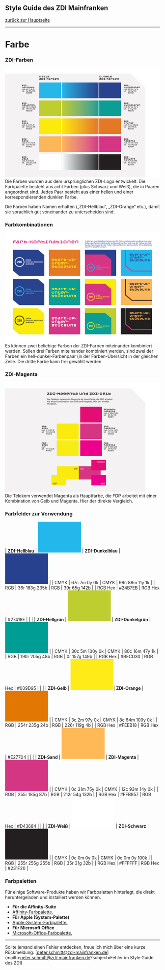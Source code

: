 ## Style Guide des ZDI Mainfranken
[zurück zur Hauptseite](Readme.md)

---

# Farbe


### ZDI-Farben

![ZDI-Farben](/images/ZDI-Farben.png)
Die Farben wurden aus dem ursprünglichen ZDI-Logo entwickelt. Die Farbpalette besteht aus acht Farben (plus Schwarz und Weiß), die in Paaren angeordnet sind. Jedes Paar besteht aus einer hellen und einer korrespondierenden dunklen Farbe.

Die Farben haben Namen erhalten („ZDI-Hellblau“, „ZDI-Orange“ etc.), damit sie sprachlich gut voneinander zu unterscheiden sind.


### Farbkombinationen

![Farbkombinationen](/images/Farbkombinationen.png)
Es können zwei beliebige Farben der ZDI-Farben miteinander kombiniert werden. Sollen drei Farben miteinander kombiniert werden, sind zwei der Farben ein hell-dunkel-Farbenpaar (in der Farben-Übersicht in der gleichen Zeile. Die dritte Farbe kann frei gewählt werden.


### ZDI-Magenta

![ZDI-Magenta](/images/ZDI-Magenta-Vergleich.png)
Die Telekom verwendet Magenta als Hauptfarbe, die FDP arbeitet mit einer Kombination von Gelb und Magenta. Hier der direkte Vergleich.

### Farbfelder zur Verwendung

| **ZDI-Hellblau** | ![ZDI-Hellblau](/images/Farbfeld_ZDI-hellblau.png) | **ZDI-Dunkelblau** | ![ZDI-Dunkelblau](/images/Farbfeld_ZDI-dunkelblau.png) | 
| CMYK | 67c 7m 0y 0k | CMYK | 98c 88m 11y 1k | 
| RGB | 36r 183g 235b | RGB | 39r 65g 142b | 
| RGB Hex | \#24B7EB | RGB Hex | \#27418E | 
|  |
| **ZDI-Hellgrün** | ![ZDI-Hellgrün](/images/Farbfeld_ZDI-hellgruen.png) | **ZDI-Dunkelgrün** | ![ZDI-Dunkelgrün](/images/Farbfeld_ZDI-dunkelgruen.png) |
| CMYK | 30c 5m 100y 0k | CMYK | 80c 16m 47y 1k | 
| RGB | 190r 205g 48b | RGB | 0r 157g 149b | 
| RGB Hex | \#BECD30 | RGB Hex | \#009D95 | 
|  |
| **ZDI-Gelb** | ![ZDI-Gelb](/images/Farbfeld_ZDI-gelb.png)| **ZDI-Orange** | ![ZDI-Orange](/images/Farbfeld_ZDI-orange.png) |
| CMYK | 3c 2m 97y 0k | CMYK | 8c 64m 100y 0k | 
| RGB | 254r 235g 24b | RGB | 226r 119g 4b | 
| RGB Hex | \#FEEB18 | RGB Hex | \#E27704 | 
|  |
| **ZDI-Sand** | ![ZDI-Sand](/images/Farbfeld_ZDI-sand.png) | **ZDI-Magenta** | ![ZDI-Magenta](/images/Farbfeld_ZDI-magenta.png) |
| CMYK | 0c 31m 75y 0k | CMYK | 12c 93m 14y 0k | 
| RGB | 255r 185g 87b | RGB | 212r 54g 132b | 
| RGB Hex | \#FFB957 | RGB Hex | \#D43684 | 
|  |
| **ZDI-Weiß** | ![ZDI-Weiß](/images/Farbfeld_ZDI-weiss.png) | **ZDI-Schwarz** | ![ZDI-Schwarz](/images/Farbfeld_ZDI-schwarz.png) |
| CMYK | 0c 0m 0y 0k | CMYK | 0c 0m 0y 100k | 
| RGB | 255r 255g 255b | RGB | 35r 31g 32b | 
| RGB Hex | \#FFFFFF | RGB Hex | \#231F20 | 

### Farbpaletten
Für einige Software-Produkte haben wir Farbpaletten hinterlegt, die direkt heruntergeladen und installiert werden können.
* **Für die Affinity-Suite**
* [Affinity-Farbpalette.](/files/Affinity.zip)
* **Für Apple (System-Palette)**
* [Apple-System-Farbpalette.](/files/Apple.zip)
* **Für Microsoft Office**
* [Microsoft-Office-Farbpalette.](/files/Office.zip)

---

Sollte jemand einen Fehler entdecken, freue ich mich über eine kurze Rückmeldung: [peter.schmitt@zdi-mainfranken.de](mailto:peter.schmitt@zdi-mainfranken.de?subject=Fehler im Style Guide des ZDI)